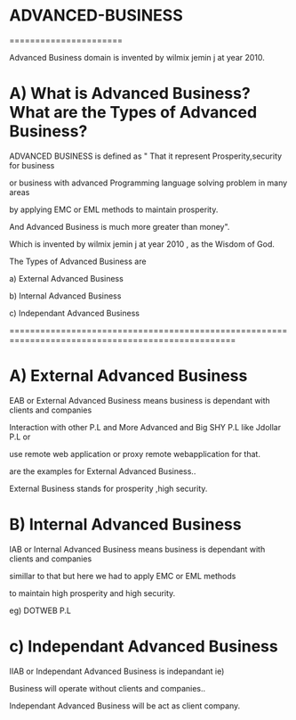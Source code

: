 # ADVANCED-BUSINESS
======================


Advanced  Business domain  is  invented  by  wilmix jemin j  at  year  2010. 



A) What  is  Advanced Business?  What  are  the  Types of Advanced Business?
==============================================================================

ADVANCED BUSINESS  is defined  as " That  it represent  Prosperity,security for business

or  business  with advanced  Programming  language solving  problem in many areas

by  applying EMC or  EML methods  to  maintain prosperity.

And  Advanced  Business  is much more  greater  than money".

Which   is  invented  by  wilmix jemin j  at  year  2010 ,  as  the  Wisdom  of  God.


The  Types of Advanced Business  are


a)  External Advanced  Business

b) Internal Advanced Business 

c) Independant  Advanced  Business

==================================================================================================



A) External  Advanced  Business
===============================

EAB or  External  Advanced  Business means  business  is  dependant  with clients  and companies

Interaction  with other  P.L  and  More  Advanced  and Big SHY P.L like  Jdollar P.L or 


 use  remote web  application or  proxy  remote webapplication for  that.



are  the  examples  for  External  Advanced Business..


External  Business stands   for  prosperity ,high  security.



B) Internal  Advanced Business
===============================

IAB or Internal  Advanced Business  means  business  is  dependant  with clients  and companies

simillar  to that  but   here  we had to apply  EMC or  EML methods

to maintain  high prosperity  and  high security.

eg) DOTWEB P.L


c) Independant  Advanced  Business
===================================


IIAB or Independant  Advanced  Business  is  indepandant  ie)


Business  will  operate   without clients  and  companies..


Independant  Advanced Business  will be  act  as client  company.



